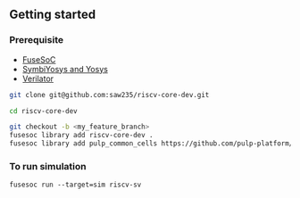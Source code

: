 ## Getting started

### Prerequisite
- [FuseSoC](https://fusesoc.readthedocs.io/en/stable/user/installation.html#installation-under-linux)
- [SymbiYosys and Yosys](https://symbiyosys.readthedocs.io/en/latest/)
- [Verilator](https://verilator.org/guide/latest/install.html) 

```bash
git clone git@github.com:saw235/riscv-core-dev.git

cd riscv-core-dev

git checkout -b <my_feature_branch> 
fusesoc library add riscv-core-dev .
fusesoc library add pulp_common_cells https://github.com/pulp-platform/common_cells

```

### To run simulation

```
fusesoc run --target=sim riscv-sv
```